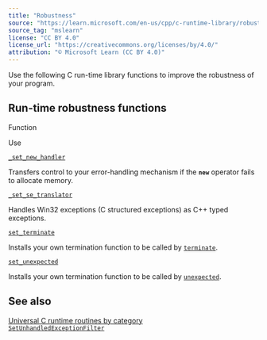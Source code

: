 ```yaml
---
title: "Robustness"
source: "https://learn.microsoft.com/en-us/cpp/c-runtime-library/robustness?view=msvc-170"
source_tag: "mslearn"
license: "CC BY 4.0"
license_url: "https://creativecommons.org/licenses/by/4.0/"
attribution: "© Microsoft Learn (CC BY 4.0)"
---
```

Use the following C run-time library functions to improve the robustness of your program.

## Run-time robustness functions

Function

Use

[`_set_new_handler`](https://learn.microsoft.com/en-us/cpp/c-runtime-library/reference/set-new-handler?view=msvc-170)

Transfers control to your error-handling mechanism if the **`new`** operator fails to allocate memory.

[`_set_se_translator`](https://learn.microsoft.com/en-us/cpp/c-runtime-library/reference/set-se-translator?view=msvc-170)

Handles Win32 exceptions (C structured exceptions) as C++ typed exceptions.

[`set_terminate`](https://learn.microsoft.com/en-us/cpp/c-runtime-library/reference/set-terminate-crt?view=msvc-170)

Installs your own termination function to be called by [`terminate`](https://learn.microsoft.com/en-us/cpp/c-runtime-library/reference/terminate-crt?view=msvc-170).

[`set_unexpected`](https://learn.microsoft.com/en-us/cpp/c-runtime-library/reference/set-unexpected-crt?view=msvc-170)

Installs your own termination function to be called by [`unexpected`](https://learn.microsoft.com/en-us/cpp/c-runtime-library/reference/unexpected-crt?view=msvc-170).

## See also

[Universal C runtime routines by category](https://learn.microsoft.com/en-us/cpp/c-runtime-library/run-time-routines-by-category?view=msvc-170)  
[`SetUnhandledExceptionFilter`](https://learn.microsoft.com/en-us/windows/win32/api/errhandlingapi/nf-errhandlingapi-setunhandledexceptionfilter)